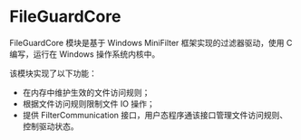 # FileGuardCore

FileGuardCore 模块是基于 Windows MiniFilter 框架实现的过滤器驱动，使用 C 编写，运行在 Windows 操作系统内核中。

该模块实现了以下功能：  
- 在内存中维护生效的文件访问规则；
- 根据文件访问规则限制文件 IO 操作；
- 提供 FilterCommunication 接口，用户态程序通该接口管理文件访问规则、控制驱动状态。